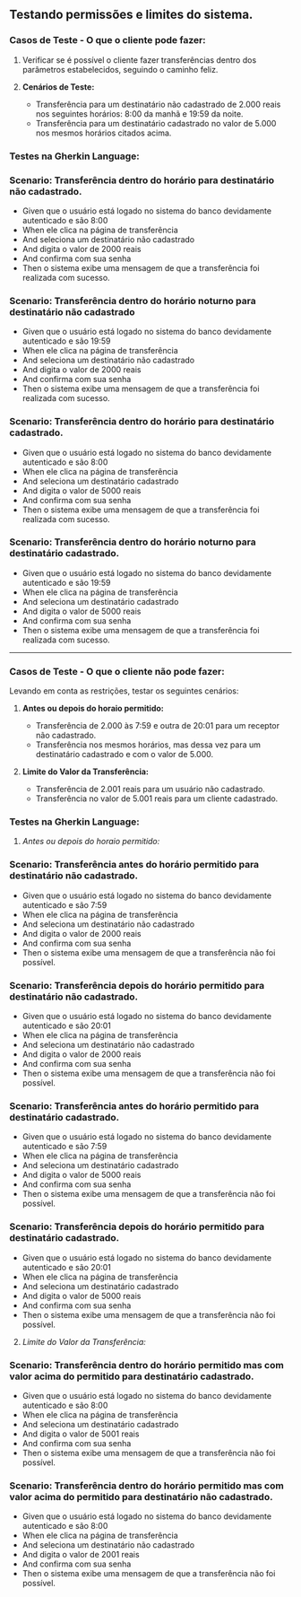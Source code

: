 ## Testando permissões e limites do sistema.

### Casos de Teste - O que o cliente pode fazer:

1. Verificar se é possível o cliente fazer transferências dentro dos parâmetros estabelecidos, seguindo o caminho feliz.

2. **Cenários de Teste:**
   - Transferência para um destinatário não cadastrado de 2.000 reais nos seguintes horários: 8:00 da manhã e 19:59 da noite.
   - Transferência para um destinatário cadastrado no valor de 5.000 nos mesmos horários citados acima.

### Testes na Gherkin Language:

### Scenario: Transferência dentro do horário para destinatário não cadastrado.
  * Given que o usuário está logado no sistema do banco devidamente autenticado e são 8:00
  * When ele clica na página de transferência
  * And seleciona um destinatário não cadastrado
  * And digita o valor de 2000 reais
  * And confirma com sua senha
  * Then o sistema exibe uma mensagem de que a transferência foi realizada com sucesso.

### Scenario: Transferência dentro do horário noturno para destinatário não cadastrado
  * Given que o usuário está logado no sistema do banco devidamente autenticado e são 19:59
  * When ele clica na página de transferência
  * And seleciona um destinatário não cadastrado
  * And digita o valor de 2000 reais
  * And confirma com sua senha
  * Then o sistema exibe uma mensagem de que a transferência foi realizada com sucesso.

### Scenario: Transferência dentro do horário para destinatário cadastrado.
  * Given que o usuário está logado no sistema do banco devidamente autenticado e são 8:00
  * When ele clica na página de transferência
  * And seleciona um destinatário cadastrado
  * And digita o valor de 5000 reais
  * And confirma com sua senha
  * Then o sistema exibe uma mensagem de que a transferência foi realizada com sucesso.

### Scenario: Transferência dentro do horário noturno para destinatário cadastrado.
  * Given que o usuário está logado no sistema do banco devidamente autenticado e são 19:59
  * When ele clica na página de transferência
  * And seleciona um destinatário cadastrado
  * And digita o valor de 5000 reais
  * And confirma com sua senha
  * Then o sistema exibe uma mensagem de que a transferência foi realizada com sucesso.


---


### Casos de Teste - O que o cliente não pode fazer:


Levando em conta as restrições, testar os seguintes cenários:

1. **Antes ou depois do horaio permitido:**
   - Transferência de 2.000 às 7:59 e outra de 20:01 para um receptor não cadastrado.
   - Transferência nos mesmos horários, mas dessa vez para um destinatário cadastrado e com o valor de 5.000.

2. **Limite do Valor da Transferência:**
   - Transferência de 2.001 reais para um usuário não cadastrado.
   - Transferência no valor de 5.001 reais para um cliente cadastrado.

### Testes na Gherkin Language:

1. *Antes ou depois do horaio permitido:*

### Scenario: Transferência antes do horário permitido para destinatário não cadastrado.
  * Given que o usuário está logado no sistema do banco devidamente autenticado e são 7:59
  * When ele clica na página de transferência
  * And seleciona um destinatário não cadastrado
  * And digita o valor de 2000 reais
  * And confirma com sua senha
  * Then o sistema exibe uma mensagem de que a transferência não foi possível. 

### Scenario: Transferência depois do horário permitido para destinatário não cadastrado. 
  * Given que o usuário está logado no sistema do banco devidamente autenticado e são 20:01
  * When ele clica na página de transferência
  * And seleciona um destinatário não cadastrado
  * And digita o valor de 2000 reais
  * And confirma com sua senha
  * Then o sistema exibe uma mensagem de que a transferência não foi possível.

### Scenario: Transferência antes do horário permitido para destinatário cadastrado.
  * Given que o usuário está logado no sistema do banco devidamente autenticado e são 7:59
  * When ele clica na página de transferência
  * And seleciona um destinatário cadastrado
  * And digita o valor de 5000 reais
  * And confirma com sua senha
  * Then o sistema exibe uma mensagem de que a transferência não foi possível.

### Scenario: Transferência depois do horário permitido para destinatário cadastrado. 
  * Given que o usuário está logado no sistema do banco devidamente autenticado e são 20:01
  * When ele clica na página de transferência
  * And seleciona um destinatário cadastrado
  * And digita o valor de 5000 reais
  * And confirma com sua senha
  * Then o sistema exibe uma mensagem de que a transferência não foi possível.

2. *Limite do Valor da Transferência:*

### Scenario: Transferência dentro do horário permitido mas com valor acima do permitido para destinatário cadastrado.
  * Given que o usuário está logado no sistema do banco devidamente autenticado e são 8:00
  * When ele clica na página de transferência
  * And seleciona um destinatário cadastrado
  * And digita o valor de 5001 reais
  * And confirma com sua senha
  * Then o sistema exibe uma mensagem de que a transferência não foi possível.

### Scenario: Transferência dentro do horário permitido mas com valor acima do permitido para destinatário não cadastrado. 
  * Given que o usuário está logado no sistema do banco devidamente autenticado e são 8:00
  * When ele clica na página de transferência
  * And seleciona um destinatário não cadastrado
  * And digita o valor de 2001 reais
  * And confirma com sua senha
  * Then o sistema exibe uma mensagem de que a transferência não foi possível. 

